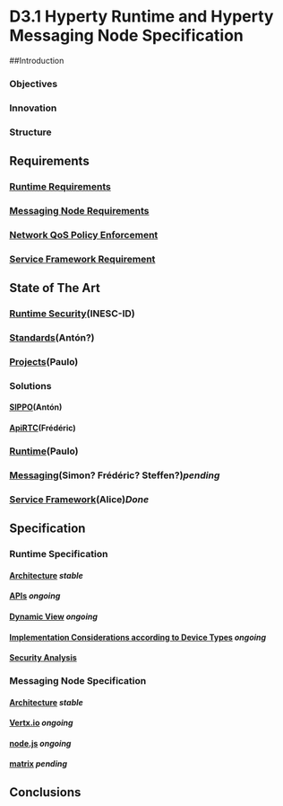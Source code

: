 # D3.1 Hyperty Runtime and Hyperty Messaging Node Specification

##Introduction

### Objectives

### Innovation

### Structure

## Requirements

### [Runtime Requirements](https://github.com/reTHINK-project/core-framework/labels/Runtime%20Requirement)

### [Messaging Node Requirements](https://github.com/reTHINK-project/core-framework/labels/Messaging%20Node%20Requirement)

### [Network QoS Policy Enforcement](https://github.com/reTHINK-project/core-framework/labels/Network%20QoS%20Requirement)

### [Service Framework Requirement](https://github.com/reTHINK-project/core-framework/labels/Service%20Framework%20Requirement)

## State of The Art

### [Runtime Security](../sota/runtime/runtime-security.md)(INESC-ID)

### [Standards](sota/standards.md)(Antón?)

### [Projects](sota/projects.md)(Paulo)

### Solutions

#### [SIPPO](../sota/sippo.md)(Antón)

#### [ApiRTC](sota/apirtc.md)(Frédéric)

### [Runtime](sota/runtime.md)(Paulo)

### [Messaging](sota/messaging.md)(Simon? Frédéric? Steffen?)*pending*

### [Service Framework](sota/service-framwork.md)(Alice)*Done*

## Specification

### Runtime Specification

#### [Architecture](../specs/runtime/runtime-architecture.md) *stable*

#### [APIs](../specs/runtime/runtime-apis.md) *ongoing*

#### [Dynamic View](../specs/runtime/dynamic-view/readme.md) *ongoing*

#### [Implementation Considerations according to Device Types](../specs/runtime/implementation/readme.md) *ongoing*

#### [Security Analysis](../specs/runtime/securityanalysis.md)

### Messaging Node Specification

#### [Architecture](../specs/msg-node/msg-node-architecture.md) *stable*

#### [Vertx.io](../specs/msg-node/vertx_specs.md) *ongoing*

#### [node.js](../specs/msg-node/nodejs_specs.md) *ongoing*

#### [matrix](../specs/msg-node/matrix_specs.md) *pending*

## Conclusions
